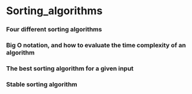 # Sorting_algorithms
### Four different sorting algorithms
### Big O notation, and how to evaluate the time complexity of an algorithm
### The best sorting algorithm for a given input
### Stable sorting algorithm
